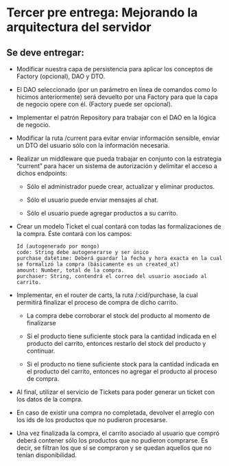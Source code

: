 # Tercer pre entrega: Mejorando la arquitectura del servidor

## Se deve entregar:

- Modificar nuestra capa de persistencia para aplicar los conceptos de Factory (opcional), DAO y DTO. 

- El DAO seleccionado (por un parámetro en línea de comandos como lo hicimos anteriormente) será devuelto por una Factory para que la capa de negocio opere con él. (Factory puede ser opcional).

- Implementar el patrón Repository para trabajar con el DAO en la lógica de negocio. 

- Modificar la ruta  /current para evitar enviar información sensible, enviar un DTO del usuario sólo con la información necesaria.

- Realizar un middleware que pueda trabajar en conjunto con la estrategia “current” para hacer un sistema de autorización y delimitar el acceso a dichos endpoints:

    - Sólo el administrador puede crear, actualizar y eliminar productos.

    - Sólo el usuario puede enviar mensajes al chat.

    - Sólo el usuario puede agregar productos a su carrito.

- Crear un modelo Ticket el cual contará con todas las formalizaciones de la compra. Éste contará con los campos:
    ```
    Id (autogenerado por mongo)
    code: String debe autogenerarse y ser único
    purchase_datetime: Deberá guardar la fecha y hora exacta en la cual se formalizó la compra (básicamente es un created_at)
    amount: Number, total de la compra.
    purchaser: String, contendrá el correo del usuario asociado al carrito.
    ```
- Implementar, en el router de carts, la ruta /:cid/purchase, la cual permitirá finalizar el proceso de compra de dicho carrito.
    - La compra debe corroborar el stock del producto al momento de finalizarse

    - Si el producto tiene suficiente stock para la cantidad indicada en el producto del carrito, entonces restarlo del stock del producto y continuar.
    
    - Si el producto no tiene suficiente stock para la cantidad indicada en el producto del carrito, entonces no agregar el producto al proceso de compra. 

- Al final, utilizar el servicio de Tickets para poder generar un ticket con los datos de la compra.

- En caso de existir una compra no completada, devolver el arreglo con los ids de los productos que no pudieron procesarse.

- Una vez finalizada la compra, el carrito asociado al usuario que compró deberá contener sólo los productos que no pudieron comprarse. Es decir, se filtran los que sí se compraron y se quedan aquellos que no tenían disponibilidad.